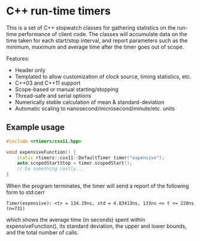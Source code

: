# C++ run-time timers

This is a set of C++ stopwatch classes for gathering
statistics on the run-time performance of client code.
The classes will accumulate data on the time taken
for each start/stop interval, and report parameters
such as the minimum, maximum and average time
after the timer goes out of scope.

Features:
* Header only
* Templated to allow customization of clock source, timing statistics, etc.
* C++03 and C++11 support
* Scope-based or manual starting/stopping
* Thread-safe and serial options
* Numerically stable calculation of mean & standard-deviation
* Automatic scaling to nanosecond/microsecond/minute/etc. units


## Example usage

```cpp
#include <rtimers/cxx11.hpp>

void expensiveFunction() {
    static rtimers::cxx11::DefaultTimer timer("expensive");
    auto scopedStartStop = timer.scopedStart();
    // Do something costly...
}
```

When the program terminates, the timer will send a report
of the following form to std:cerr
```
Timer(expensive): <t> = 134.19ns, std = 4.83413ns, 133ns <= t <= 220ns (n=731)
```
which shows the average time (in seconds) spent within expensiveFunction(),
its standard deviation, the upper and lower bounds,
and the total number of calls.
